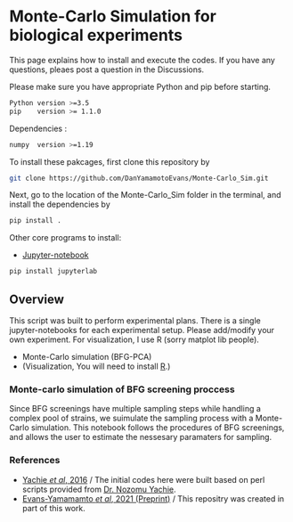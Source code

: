 # Monte-Carlo Simulation for biological experiments

This page explains how to install and execute the codes.
If you have any questions, pleaes post a question in the Discussions. 

Please make sure you have appropriate Python and pip before starting.
```sh
Python version >=3.5
pip    version >= 1.1.0
```

Dependencies :
```sh
numpy  version >=1.19 
```
To install these pakcages, first clone this repository by
```sh
git clone https://github.com/DanYamamotoEvans/Monte-Carlo_Sim.git
```

Next, go to the location of the Monte-Carlo_Sim folder in the terminal, and install the dependencies by
```sh
pip install .
```

Other core programs to install:
- [Jupyter-notebook](https://jupyter.org/install)
```sh
pip install jupyterlab
```
    
## Overview
This script was built to perform experimental plans. There is a single jupyter-notebooks for each experimental setup. Please add/modify your own experiment. For visualization, I use R (sorry matplot lib people).

- Monte-Carlo simulation (BFG-PCA)
- (Visualization, You will need to install [R](https://cran.r-project.org/).)

### Monte-carlo simulation of BFG screening proccess
Since BFG screenings have multiple sampling steps while handling a complex pool of strains, we suimulate the sampling process with a Monte-Carlo simulation. This notebook follows the procedures of BFG screenings, and allows the user to estimate the nessesary paramaters for sampling. 


### References
- [Yachie _et al_, 2016](https://www.embopress.org/doi/full/10.15252/msb.20156660) / The initial codes here were built based on perl scripts provided from [Dr. Nozomu Yachie](http://yachie-lab.org/?nozomuyachie).
- [Evans-Yamamamto _et al_, 2021 (Preprint)](https://www.biorxiv.org/content/10.1101/2021.07.27.453987v1) / This repositry was created in part of this work. 

